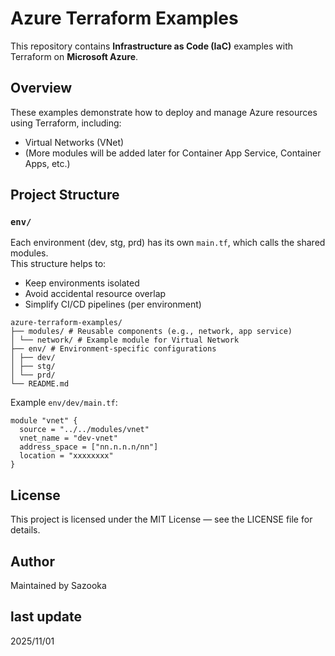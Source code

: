 # Azure Terraform Examples

This repository contains **Infrastructure as Code (IaC)** examples with Terraform on **Microsoft Azure**.

## Overview
These examples demonstrate how to deploy and manage Azure resources using Terraform, including:
- Virtual Networks (VNet)
- (More modules will be added later for Container App Service, Container Apps, etc.)

## Project Structure
### `env/`
Each environment (dev, stg, prd) has its own `main.tf`, which calls the shared modules.  
This structure helps to:
- Keep environments isolated  
- Avoid accidental resource overlap  
- Simplify CI/CD pipelines (per environment)

```
azure-terraform-examples/
├── modules/ # Reusable components (e.g., network, app service)
│ └── network/ # Example module for Virtual Network
├── env/ # Environment-specific configurations
│ ├── dev/
│ ├── stg/
│ └── prd/
└── README.md
```

Example `env/dev/main.tf`:

```hcl
module "vnet" {
  source = "../../modules/vnet"
  vnet_name = "dev-vnet"
  address_space = ["nn.n.n.n/nn"]
  location = "xxxxxxxx"
}
```

## License

This project is licensed under the MIT License — see the LICENSE
 file for details.

## Author

Maintained by Sazooka

## last update
2025/11/01
